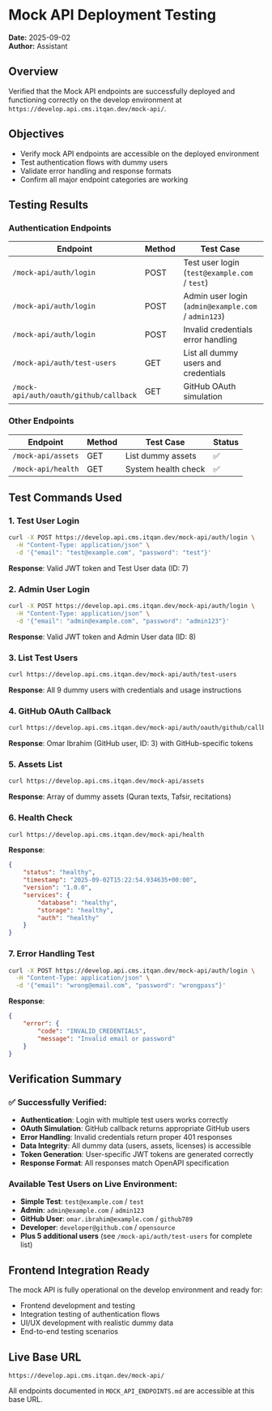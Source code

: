 # Mock API Deployment Testing

**Date:** 2025-09-02  
**Author:** Assistant  

## Overview
Verified that the Mock API endpoints are successfully deployed and functioning correctly on the develop environment at `https://develop.api.cms.itqan.dev/mock-api/`.

## Objectives
- Verify mock API endpoints are accessible on the deployed environment
- Test authentication flows with dummy users
- Validate error handling and response formats
- Confirm all major endpoint categories are working

## Testing Results

### Authentication Endpoints
| Endpoint | Method | Test Case | Status |
|----------|--------|-----------|--------|
| `/mock-api/auth/login` | POST | Test user login (`test@example.com` / `test`) | ✅ |
| `/mock-api/auth/login` | POST | Admin user login (`admin@example.com` / `admin123`) | ✅ |
| `/mock-api/auth/login` | POST | Invalid credentials error handling | ✅ |
| `/mock-api/auth/test-users` | GET | List all dummy users and credentials | ✅ |
| `/mock-api/auth/oauth/github/callback` | GET | GitHub OAuth simulation | ✅ |

### Other Endpoints
| Endpoint | Method | Test Case | Status |
|----------|--------|-----------|--------|
| `/mock-api/assets` | GET | List dummy assets | ✅ |
| `/mock-api/health` | GET | System health check | ✅ |

## Test Commands Used

### 1. Test User Login
```bash
curl -X POST https://develop.api.cms.itqan.dev/mock-api/auth/login \
  -H "Content-Type: application/json" \
  -d '{"email": "test@example.com", "password": "test"}'
```
**Response**: Valid JWT token and Test User data (ID: 7)

### 2. Admin User Login
```bash
curl -X POST https://develop.api.cms.itqan.dev/mock-api/auth/login \
  -H "Content-Type: application/json" \
  -d '{"email": "admin@example.com", "password": "admin123"}'
```
**Response**: Valid JWT token and Admin User data (ID: 8)

### 3. List Test Users
```bash
curl https://develop.api.cms.itqan.dev/mock-api/auth/test-users
```
**Response**: All 9 dummy users with credentials and usage instructions

### 4. GitHub OAuth Callback
```bash
curl https://develop.api.cms.itqan.dev/mock-api/auth/oauth/github/callback
```
**Response**: Omar Ibrahim (GitHub user, ID: 3) with GitHub-specific tokens

### 5. Assets List
```bash
curl https://develop.api.cms.itqan.dev/mock-api/assets
```
**Response**: Array of dummy assets (Quran texts, Tafsir, recitations)

### 6. Health Check
```bash
curl https://develop.api.cms.itqan.dev/mock-api/health
```
**Response**: 
```json
{
    "status": "healthy",
    "timestamp": "2025-09-02T15:22:54.934635+00:00",
    "version": "1.0.0",
    "services": {
        "database": "healthy",
        "storage": "healthy",
        "auth": "healthy"
    }
}
```

### 7. Error Handling Test
```bash
curl -X POST https://develop.api.cms.itqan.dev/mock-api/auth/login \
  -H "Content-Type: application/json" \
  -d '{"email": "wrong@email.com", "password": "wrongpass"}'
```
**Response**:
```json
{
    "error": {
        "code": "INVALID_CREDENTIALS",
        "message": "Invalid email or password"
    }
}
```

## Verification Summary

### ✅ Successfully Verified:
- **Authentication**: Login with multiple test users works correctly
- **OAuth Simulation**: GitHub callback returns appropriate GitHub users
- **Error Handling**: Invalid credentials return proper 401 responses
- **Data Integrity**: All dummy data (users, assets, licenses) is accessible
- **Token Generation**: User-specific JWT tokens are generated correctly
- **Response Format**: All responses match OpenAPI specification

### Available Test Users on Live Environment:
- **Simple Test**: `test@example.com` / `test`
- **Admin**: `admin@example.com` / `admin123`
- **GitHub User**: `omar.ibrahim@example.com` / `github789`
- **Developer**: `developer@github.com` / `opensource`
- **Plus 5 additional users** (see `/mock-api/auth/test-users` for complete list)

## Frontend Integration Ready
The mock API is fully operational on the develop environment and ready for:
- Frontend development and testing
- Integration testing of authentication flows
- UI/UX development with realistic dummy data
- End-to-end testing scenarios

## Live Base URL
```
https://develop.api.cms.itqan.dev/mock-api/
```

All endpoints documented in `MOCK_API_ENDPOINTS.md` are accessible at this base URL.
